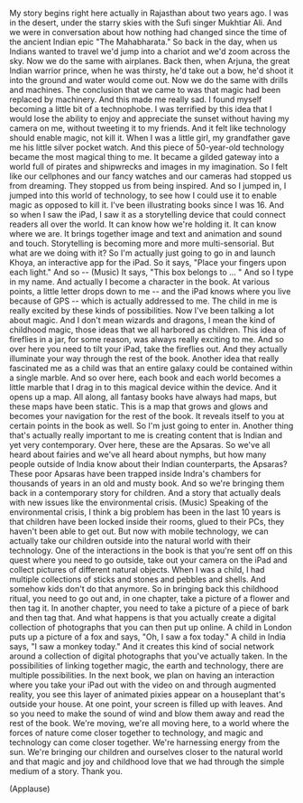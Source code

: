 
My story begins right here actually in Rajasthan
about two years ago.
I was in the desert, under the starry skies
with the Sufi singer Mukhtiar Ali.
And we were in conversation
about how nothing had changed
since the time of the ancient Indian epic &quot;The Mahabharata.&quot;
So back in the day, when us Indians wanted to travel
we&#39;d jump into a chariot and we&#39;d zoom across the sky.
Now we do the same with airplanes.
Back then,
when Arjuna, the great Indian warrior prince,
when he was thirsty, he&#39;d take out a bow,
he&#39;d shoot it into the ground and water would come out.
Now we do the same
with drills and machines.
The conclusion that we came to
was that magic had been replaced
by machinery.
And this made me really sad.
I found myself becoming a little bit of a technophobe.
I was terrified by this idea
that I would lose the ability
to enjoy and appreciate the sunset
without having my camera on me, without tweeting it to my friends.
And it felt like technology
should enable magic, not kill it.
When I was a little girl,
my grandfather gave me his little silver pocket watch.
And this piece of 50-year-old technology
became the most magical thing to me.
It became a gilded gateway
into a world full of pirates and shipwrecks
and images in my imagination.
So I felt like our cellphones
and our fancy watches and our cameras
had stopped us from dreaming.
They stopped us from being inspired.
And so I jumped in, I jumped into this world of technology,
to see how I could use it to enable magic
as opposed to kill it.
I&#39;ve been illustrating books since I was 16.
And so when I saw the iPad,
I saw it as a storytelling device
that could connect readers all over the world.
It can know how we&#39;re holding it.
It can know where we are.
It brings together image and text
and animation and sound and touch.
Storytelling is becoming
more and more multi-sensorial.
But what are we doing with it?
So I&#39;m actually just going to go in and launch Khoya,
an interactive app for the iPad.
So it says, &quot;Place your fingers
upon each light.&quot;
And so --
(Music)
It says, &quot;This box belongs to ... &quot;
And so I type in my name.
And actually I become a character in the book.
At various points, a little letter drops down to me --
and the iPad knows where you live because of GPS --
which is actually addressed to me.
The child in me is really excited
by these kinds of possibilities.
Now I&#39;ve been talking a lot about magic.
And I don&#39;t mean wizards and dragons,
I mean the kind of childhood magic,
those ideas that we all harbored as children.
This idea of fireflies in a jar, for some reason,
was always really exciting to me.
And so over here you need to tilt your iPad,
take the fireflies out.
And they actually illuminate your way through the rest of the book.
Another idea that really fascinated me as a child
was that an entire galaxy could be contained
within a single marble.
And so over here,
each book and each world
becomes a little marble
that I drag in
to this magical device within the device.
And it opens up a map.
All along, all fantasy books have always had maps,
but these maps have been static.
This is a map that grows and glows
and becomes your navigation for the rest of the book.
It reveals itself to you at certain points in the book as well.
So I&#39;m just going to enter in.
Another thing that&#39;s actually really important to me
is creating content that is Indian
and yet very contemporary.
Over here, these are the Apsaras.
So we&#39;ve all heard about fairies and we&#39;ve all heard about nymphs,
but how many people outside of India
know about their Indian counterparts, the Apsaras?
These poor Apsaras have been trapped inside Indra&#39;s chambers for thousands of years
in an old and musty book.
And so we&#39;re bringing them back
in a contemporary story for children.
And a story that actually deals with new issues
like the environmental crisis.
(Music)
Speaking of the environmental crisis,
I think a big problem has been in the last 10 years
is that children have been locked inside their rooms,
glued to their PCs, they haven&#39;t been able to get out.
But now with mobile technology,
we can actually take our children outside into the natural world
with their technology.
One of the interactions in the book
is that you&#39;re sent off on this quest
where you need to go outside,
take out your camera on the iPad
and collect pictures of different natural objects.
When I was a child, I had multiple collections
of sticks and stones and pebbles and shells.
And somehow kids don&#39;t do that anymore.
So in bringing back this childhood ritual,
you need to go out
and, in one chapter, take a picture of a flower
and then tag it.
In another chapter, you need to take a picture of a piece of bark
and then tag that.
And what happens
is that you actually create a digital collection of photographs
that you can then put up online.
A child in London puts up a picture of a fox
and says, &quot;Oh, I saw a fox today.&quot;
A child in India says, &quot;I saw a monkey today.&quot;
And it creates this kind of social network
around a collection of digital photographs
that you&#39;ve actually taken.
In the possibilities of linking together
magic, the earth and technology,
there are multiple possibilities.
In the next book, we plan on having an interaction
where you take your iPad out with the video on
and through augmented reality,
you see this layer of animated pixies
appear on a houseplant that&#39;s outside your house.
At one point, your screen is filled up with leaves.
And so you need to make the sound of wind and blow them away
and read the rest of the book.
We&#39;re moving, we&#39;re all moving here,
to a world where the forces of nature
come closer together to technology,
and magic and technology can come closer together.
We&#39;re harnessing energy from the sun.
We&#39;re bringing our children and ourselves
closer to the natural world
and that magic and joy
and childhood love that we had
through the simple medium of a story.
Thank you.

(Applause)

